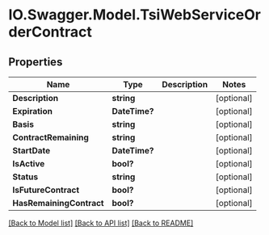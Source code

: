 # IO.Swagger.Model.TsiWebServiceOrderContract
## Properties

Name | Type | Description | Notes
------------ | ------------- | ------------- | -------------
**Description** | **string** |  | [optional] 
**Expiration** | **DateTime?** |  | [optional] 
**Basis** | **string** |  | [optional] 
**ContractRemaining** | **string** |  | [optional] 
**StartDate** | **DateTime?** |  | [optional] 
**IsActive** | **bool?** |  | [optional] 
**Status** | **string** |  | [optional] 
**IsFutureContract** | **bool?** |  | [optional] 
**HasRemainingContract** | **bool?** |  | [optional] 

[[Back to Model list]](../README.md#documentation-for-models) [[Back to API list]](../README.md#documentation-for-api-endpoints) [[Back to README]](../README.md)

